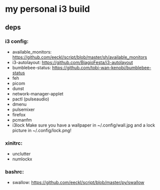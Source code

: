 # my personal i3 build
## deps
### i3 config:
* available_monitors: https://github.com/eeckl/script/blob/master/sh/available_monitors
* i3-autolayout: https://github.com/BiagioFesta/i3-autolayout
* bumblebee-status: https://github.com/tobi-wan-kenobi/bumblebee-status
* feh
* picom
* dunst
* network-manager-applet
* pactl (pulseaudio)
* dmenu
* pulsemixer
* firefox
* pcmanfm
* i3lock
Make sure you have a wallpaper in ~/.config/wall.jpg and a lock picture in ~/.config/lock.png!
### xinitrc:
* unclutter
* numlockx
### bashrc:
* swallow: https://github.com/eeckl/script/blob/master/py/swallow
